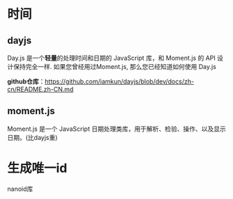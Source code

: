 # 时间

## dayjs

Day.js 是一个**轻量**的处理时间和日期的 JavaScript 库，和 Moment.js 的 API 设计保持完全一样. 如果您曾经用过Moment.js, 那么您已经知道如何使用 Day.js

**github仓库**：https://github.com/iamkun/dayjs/blob/dev/docs/zh-cn/README.zh-CN.md



## moment.js

Moment.js 是一个 JavaScript 日期处理类库，用于解析、检验、操作、以及显示日期。(比dayjs重)





# 生成唯一id

nanoid库



